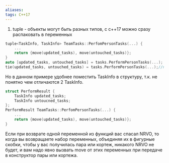 ```yaml
---
aliases:
tags: C++17
---
```


1. tuple - объекты могут быть разных типов, с c++17 можно сразу распаковать в переменных
```cpp
tuple<TaskInfo, TaskInfo> TeamTasks::PerfomPersonTasks(...) { 
	... 
	return {move(updated_tasks), move(untouched_tasks)}; 
}
auto [updated_tasks, untouched_tasks] = tasks.PerformPersonTasks(...);
tie(updated_tasks, untouched_tasks) = tasks.PerformPersonTasks(...);//придетяс явно определять переменные
```

Но в данном примере удобнее поместить TaskInfo в структуру, т.к. не понятно чем отличаются 2 TaskInfo.

```cpp
struct PerformResult { 
	TaskInfo updated_tasks; 
	TaskInfo untoucned_tasks; 
};
PerformResult TeamTasks::PerfomPersonTasks(...) { 
	... 
	return {move(updated_tasks), move(untouched_tasks)}; 
}
```

Если при возврате одной переменной из функций вас спасал NRVO, то когда вы возвращаете набор переменных, объединяя их в фигурные скобки, чтобы у вас получилась пара или кортеж, никакого NRVO не будет, и вам надо явно вызвать move от этих переменных при передаче в конструктор пары или кортежа.
